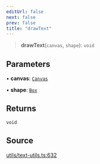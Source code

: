 ```yaml
---
editUrl: false
next: false
prev: false
title: "drawText"
---
```


> **drawText**(`canvas`, `shape`): `void`

## Parameters

• **canvas**: [`Canvas`](/api-core/classes/canvas/)

• **shape**: [`Box`](/api-core/classes/box/)

## Returns

`void`

## Source

[utils/text-utils.ts:632](https://github.com/dgmjs/dgmjs/blob/c296d113d513e412f08f9016159ca40d11e704cd/packages/core/src/utils/text-utils.ts#L632)

